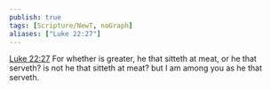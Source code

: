 ```yaml
---
publish: true
tags: [Scripture/NewT, noGraph]
aliases: ["Luke 22:27"]
---
```

[Luke 22:27](https://churchofjesuschrist.org/study/scriptures/nt/luke/22?lang=eng&id=p27#p27) For whether is greater, he that sitteth at meat, or he that serveth? is not he that sitteth at meat? but I am among you as he that serveth.
